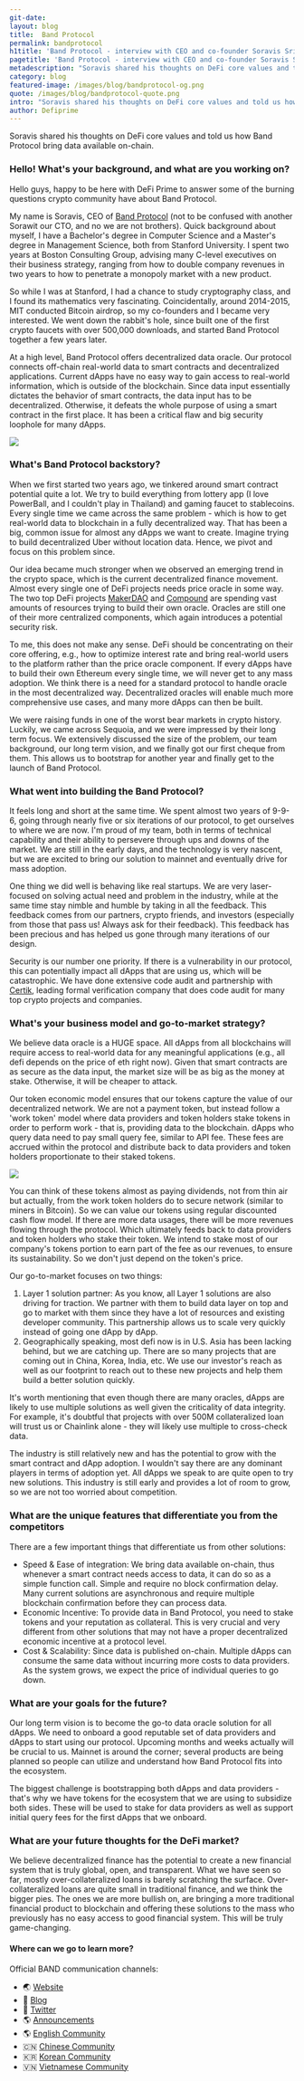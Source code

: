 ```yaml
---
git-date:
layout: blog
title:  Band Protocol
permalink: bandprotocol
h1title: 'Band Protocol - interview with CEO and co-founder Soravis Srinawakoon'
pagetitle: 'Band Protocol - interview with CEO and co-founder Soravis Srinawakoon'
metadescription: "Soravis shared his thoughts on DeFi core values and told us how Band Protocol bring data available on-chain."
category: blog
featured-image: /images/blog/bandprotocol-og.png
quote: /images/blog/bandprotocol-quote.png
intro: "Soravis shared his thoughts on DeFi core values and told us how Band Protocol bring data available on-chain."
author: Defiprime
---
```

Soravis shared his thoughts on DeFi core values and told us how Band Protocol bring data available on-chain.

### Hello! What's your background, and what are you working on?

Hello guys, happy to be here with DeFi Prime to answer some of the burning questions crypto community have about Band Protocol.

My name is Soravis, CEO of [Band Protocol](https://bandprotocol.com/) (not to be confused with another Sorawit our CTO, and no we are not brothers). Quick background about myself, I have a Bachelor's degree in Computer Science and a Master's degree in Management Science, both from Stanford University. I spent two years at Boston Consulting Group, advising many C-level executives on their business strategy, ranging from how to double company revenues in two years to how to penetrate a monopoly market with a new product.

So while I was at Stanford, I had a chance to study cryptography class, and I found its mathematics very fascinating. Coincidentally, around 2014-2015, MIT conducted Bitcoin airdrop, so my co-founders and I became very interested. We went down the rabbit's hole, since built one of the first crypto faucets with over 500,000 downloads, and started Band Protocol together a few years later.

At a high level, Band Protocol offers decentralized data oracle. Our protocol connects off-chain real-world data to smart contracts and decentralized applications. Current dApps have no easy way to gain access to real-world information, which is outside of the blockchain. Since data input essentially dictates the behavior of smart contracts, the data input has to be decentralized. Otherwise, it defeats the whole purpose of using a smart contract in the first place. It has been a critical flaw and big security loophole for many dApps.

![](/images/blog/bandprotocol1.jpg)

### What's Band Protocol backstory?

When we first started two years ago, we tinkered around smart contract potential quite a lot. We try to build everything from lottery app (I love PowerBall, and I couldn't play in Thailand) and gaming faucet to stablecoins. Every single time we came across the same problem - which is how to get real-world data to blockchain in a fully decentralized way. That has been a big, common issue for almost any dApps we want to create. Imagine trying to build decentralized Uber without location data. Hence, we pivot and focus on this problem since.

Our idea became much stronger when we observed an emerging trend in the crypto space, which is the current decentralized finance movement. Almost every single one of DeFi projects needs price oracle in some way. The two top DeFi projects [MakerDAO](https://makerdao.com) and [Compound](https://compound.finance) are spending vast amounts of resources trying to build their own oracle. Oracles are still one of their more centralized components, which again introduces a potential security risk.

To me, this does not make any sense. DeFi should be concentrating on their core offering, e.g., how to optimize interest rate and bring real-world users to the platform rather than the price oracle component. If every dApps have to build their own Ethereum every single time, we will never get to any mass adoption. We think there is a need for a standard protocol to handle oracle in the most decentralized way. Decentralized oracles will enable much more comprehensive use cases, and many more dApps can then be built.

We were raising funds in one of the worst bear markets in crypto history. Luckily, we came across Sequoia, and we were impressed by their long term focus. We extensively discussed the size of the problem, our team background, our long term vision, and we finally got our first cheque from them. This allows us to bootstrap for another year and finally get to the launch of Band Protocol.

### What went into building the Band Protocol?

It feels long and short at the same time. We spent almost two years of 9-9-6, going through nearly five or six iterations of our protocol, to get ourselves to where we are now. I'm proud of my team, both in terms of technical capability and their ability to persevere through ups and downs of the market. We are still in the early days, and the technology is very nascent, but we are excited to bring our solution to mainnet and eventually drive for mass adoption.

One thing we did well is behaving like real startups. We are very laser-focused on solving actual need and problem in the industry, while at the same time stay nimble and humble by taking in all the feedback. This feedback comes from our partners, crypto friends, and investors (especially from those that pass us! Always ask for their feedback). This feedback has been precious and has helped us gone through many iterations of our design.

Security is our number one priority. If there is a vulnerability in our protocol, this can potentially impact all dApps that are using us, which will be catastrophic. We have done extensive code audit and partnership with [Certik](https://certik.org/), leading formal verification company that does code audit for many top crypto projects and companies.

### What's your business model and go-to-market strategy?

We believe data oracle is a HUGE space. All dApps from all blockchains will require access to real-world data for any meaningful applications (e.g., all defi depends on the price of eth right now). Given that smart contracts are as secure as the data input, the market size will be as big as the money at stake. Otherwise, it will be cheaper to attack.

Our token economic model ensures that our tokens capture the value of our decentralized network. We are not a payment token, but instead follow a 'work token' model where data providers and token holders stake tokens in order to perform work - that is, providing data to the blockchain. dApps who query data need to pay small query fee, similar to API fee. These fees are accrued within the protocol and distribute back to data providers and token holders proportionate to their staked tokens.

![](/images/blog/bandprotocol4.jpg)

You can think of these tokens almost as paying dividends, not from thin air but actually, from the work token holders do to secure network (similar to miners in Bitcoin). So we can value our tokens using regular discounted cash flow model. If there are more data usages, there will be more revenues flowing through the protocol. Which ultimately feeds back to data providers and token holders who stake their token. We intend to stake most of our company's tokens portion to earn part of the fee as our revenues, to ensure its sustainability. So we don't just depend on the token's price.

Our go-to-market focuses on two things:

1. Layer 1 solution partner: As you know, all Layer 1 solutions are also driving for traction. We partner with them to build data layer on top and go to market with them since they have a lot of resources and existing developer community. This partnership allows us to scale very quickly instead of going one dApp by dApp.
2. Geographically speaking, most defi now is in U.S. Asia has been lacking behind, but we are catching up. There are so many projects that are coming out in China, Korea, India, etc. We use our investor's reach as well as our footprint to reach out to these new projects and help them build a better solution quickly.

It's worth mentioning that even though there are many oracles, dApps are likely to use multiple solutions as well given the criticality of data integrity. For example, it's doubtful that projects with over 500M collateralized loan will trust us or Chainlink alone - they will likely use multiple to cross-check data.

The industry is still relatively new and has the potential to grow with the smart contract and dApp adoption. I wouldn't say there are any dominant players in terms of adoption yet. All dApps we speak to are quite open to try new solutions. This industry is still early and provides a lot of room to grow, so we are not too worried about competition.

### What are the unique features that differentiate you from the competitors

There are a few important things that differentiate us from other solutions:
- Speed & Ease of integration: We bring data available on-chain, thus whenever a smart contract needs access to data, it can do so as a simple function call. Simple and require no block confirmation delay. Many current solutions are asynchronous and require multiple blockchain confirmation before they can process data.
- Economic Incentive: To provide data in Band Protocol, you need to stake tokens and your reputation as collateral. This is very crucial and very different from other solutions that may not have a proper decentralized economic incentive at a protocol level.
- Cost & Scalability: Since data is published on-chain. Multiple dApps can consume the same data without incurring more costs to data providers. As the system grows, we expect the price of individual queries to go down.


### What are your goals for the future?

Our long term vision is to become the go-to data oracle solution for all dApps. We need to onboard a good reputable set of data providers and dApps to start using our protocol.   Upcoming months and weeks actually will be crucial to us. Mainnet is around the corner; several products are being planned so people can utilize and understand how Band Protocol fits into the ecosystem.

The biggest challenge is bootstrapping both dApps and data providers - that's why we have tokens for the ecosystem that we are using to subsidize both sides. These will be used to stake for data providers as well as support initial query fees for the first dApps that we onboard.

### What are your future thoughts for the DeFi market?

We believe decentralized finance has the potential to create a new financial system that is truly global, open, and transparent. What we have seen so far, mostly over-collateralized loans is barely scratching the surface. Over-collateralized loans are quite small in traditional finance, and we think the bigger pies. The ones we are more bullish on, are bringing a more traditional financial product to blockchain and offering these solutions to the mass who previously has no easy access to good financial system. This will be truly game-changing.

#### Where can we go to learn more?

Official BAND communication channels:
- 🌏 [Website](https://bandprotocol.com)
- 📓 [Blog](https://medium.com/bandprotocol)
- 🔔 [Twitter](https://twitter.com/bandprotocol)
- 🌎 [Announcements](https://t.me/bandprotocolann)
- 🌎 [English Community](https://t.me/bandprotocol)
- 🇨🇳 [Chinese Community](https://t.me/bandprotocolCN)
- 🇰🇷 [Korean Community](https://t.me/bandprotocolKR)
- 🇻🇳 [Vietnamese Community](https://t.me/bandprotocolVN)
